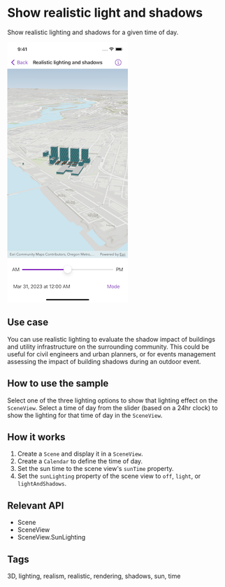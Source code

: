 # Show realistic light and shadows

Show realistic lighting and shadows for a given time of day.

![Image of show realistic light and shadows](show-realistic-light-and-shadows.png)

## Use case

You can use realistic lighting to evaluate the shadow impact of buildings and utility infrastructure on the surrounding community. This could be useful for civil engineers and urban planners, or for events management assessing the impact of building shadows during an outdoor event.

## How to use the sample

Select one of the three lighting options to show that lighting effect on the `SceneView`. Select a time of day from the slider (based on a 24hr clock) to show the lighting for that time of day in the `SceneView`.

## How it works

1. Create a `Scene` and display it in a `SceneView`.
2. Create a `Calendar` to define the time of day.
3. Set the sun time to the scene view's `sunTime` property.
4. Set the `sunLighting` property of the scene view to `off`, `light`, or `lightAndShadows`.

## Relevant API

* Scene
* SceneView
* SceneView.SunLighting

## Tags

3D, lighting, realism, realistic, rendering, shadows, sun, time
